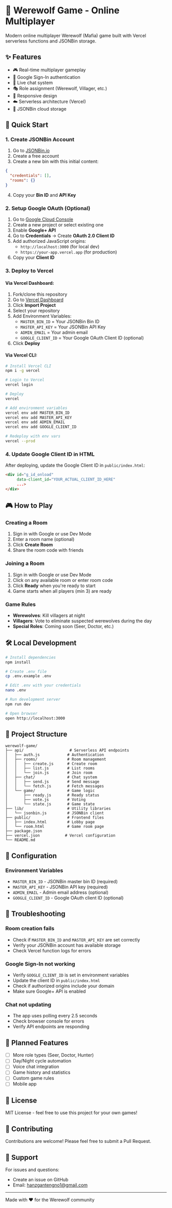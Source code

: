 # 🐺 Werewolf Game - Online Multiplayer

Modern online multiplayer Werewolf (Mafia) game built with Vercel serverless functions and JSONBin storage.

## ✨ Features

- 🎮 Real-time multiplayer gameplay
- 🔐 Google Sign-In authentication
- 💬 Live chat system
- 🎭 Role assignment (Werewolf, Villager, etc.)
- 📱 Responsive design
- ☁️ Serverless architecture (Vercel)
- 💾 JSONBin cloud storage

## 🚀 Quick Start

### 1. Create JSONBin Account

1. Go to [JSONBin.io](https://jsonbin.io/)
2. Create a free account
3. Create a new bin with this initial content:

```json
{
  "credentials": [],
  "rooms": {}
}
```

4. Copy your **Bin ID** and **API Key**

### 2. Setup Google OAuth (Optional)

1. Go to [Google Cloud Console](https://console.cloud.google.com/)
2. Create a new project or select existing one
3. Enable **Google+ API**
4. Go to **Credentials** → Create **OAuth 2.0 Client ID**
5. Add authorized JavaScript origins:
   - `http://localhost:3000` (for local dev)
   - `https://your-app.vercel.app` (for production)
6. Copy your **Client ID**

### 3. Deploy to Vercel

#### Via Vercel Dashboard:

1. Fork/clone this repository
2. Go to [Vercel Dashboard](https://vercel.com/dashboard)
3. Click **Import Project**
4. Select your repository
5. Add Environment Variables:
   - `MASTER_BIN_ID` = Your JSONBin Bin ID
   - `MASTER_API_KEY` = Your JSONBin API Key
   - `ADMIN_EMAIL` = Your admin email
   - `GOOGLE_CLIENT_ID` = Your Google OAuth Client ID (optional)
6. Click **Deploy**

#### Via Vercel CLI:

```bash
# Install Vercel CLI
npm i -g vercel

# Login to Vercel
vercel login

# Deploy
vercel

# Add environment variables
vercel env add MASTER_BIN_ID
vercel env add MASTER_API_KEY
vercel env add ADMIN_EMAIL
vercel env add GOOGLE_CLIENT_ID

# Redeploy with env vars
vercel --prod
```

### 4. Update Google Client ID in HTML

After deploying, update the Google Client ID in `public/index.html`:

```html
<div id="g_id_onload"
     data-client_id="YOUR_ACTUAL_CLIENT_ID_HERE"
     ...>
</div>
```

## 🎮 How to Play

### Creating a Room

1. Sign in with Google or use Dev Mode
2. Enter a room name (optional)
3. Click **Create Room**
4. Share the room code with friends

### Joining a Room

1. Sign in with Google or use Dev Mode
2. Click on any available room or enter room code
3. Click **Ready** when you're ready to start
4. Game starts when all players (min 3) are ready

### Game Rules

- **Werewolves**: Kill villagers at night
- **Villagers**: Vote to eliminate suspected werewolves during the day
- **Special Roles**: Coming soon (Seer, Doctor, etc.)

## 🛠️ Local Development

```bash
# Install dependencies
npm install

# Create .env file
cp .env.example .env

# Edit .env with your credentials
nano .env

# Run development server
npm run dev

# Open browser
open http://localhost:3000
```

## 📁 Project Structure

```
werewolf-game/
├── api/                    # Serverless API endpoints
│   ├── auth.js            # Authentication
│   ├── rooms/             # Room management
│   │   ├── create.js      # Create room
│   │   ├── list.js        # List rooms
│   │   └── join.js        # Join room
│   ├── chat/              # Chat system
│   │   ├── send.js        # Send message
│   │   └── fetch.js       # Fetch messages
│   └── game/              # Game logic
│       ├── ready.js       # Ready status
│       ├── vote.js        # Voting
│       └── state.js       # Game state
├── lib/                   # Utility libraries
│   └── jsonbin.js         # JSONBin client
├── public/                # Frontend files
│   ├── index.html         # Lobby page
│   └── room.html          # Game room page
├── package.json
├── vercel.json           # Vercel configuration
└── README.md
```

## 🔧 Configuration

### Environment Variables

- `MASTER_BIN_ID` - JSONBin master bin ID (required)
- `MASTER_API_KEY` - JSONBin API key (required)
- `ADMIN_EMAIL` - Admin email address (optional)
- `GOOGLE_CLIENT_ID` - Google OAuth client ID (optional)

## 🐛 Troubleshooting

### Room creation fails

- Check if `MASTER_BIN_ID` and `MASTER_API_KEY` are set correctly
- Verify your JSONBin account has available storage
- Check Vercel function logs for errors

### Google Sign-In not working

- Verify `GOOGLE_CLIENT_ID` is set in environment variables
- Update the client ID in `public/index.html`
- Check if authorized origins include your domain
- Make sure Google+ API is enabled

### Chat not updating

- The app uses polling every 2.5 seconds
- Check browser console for errors
- Verify API endpoints are responding

## 🚀 Planned Features

- [ ] More role types (Seer, Doctor, Hunter)
- [ ] Day/Night cycle automation
- [ ] Voice chat integration
- [ ] Game history and statistics
- [ ] Custom game rules
- [ ] Mobile app

## 📝 License

MIT License - feel free to use this project for your own games!

## 🤝 Contributing

Contributions are welcome! Please feel free to submit a Pull Request.

## 📧 Support

For issues and questions:
- Create an issue on GitHub
- Email: hanzgantengno1@gmail.com

---

Made with ❤️ for the Werewolf community